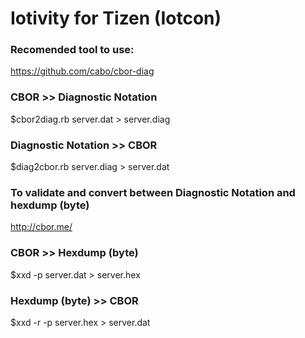 # Iotivity for Tizen (Iotcon)

### Recomended tool to use:
https://github.com/cabo/cbor-diag

### CBOR >> Diagnostic Notation
$cbor2diag.rb server.dat > server.diag

### Diagnostic Notation >> CBOR
$diag2cbor.rb server.diag > server.dat

### To validate and convert between Diagnostic Notation and hexdump (byte)
http://cbor.me/

### CBOR >> Hexdump (byte)
$xxd -p server.dat > server.hex

### Hexdump (byte) >> CBOR
$xxd -r -p server.hex > server.dat
